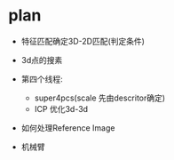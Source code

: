 # plan

- 特征匹配确定3D-2D匹配(判定条件)
- 3d点的搜素
- 第四个线程:
	- super4pcs(scale 先由descritor确定)
	- ICP 优化3d-3d

- 如何处理Reference Image

- 机械臂
